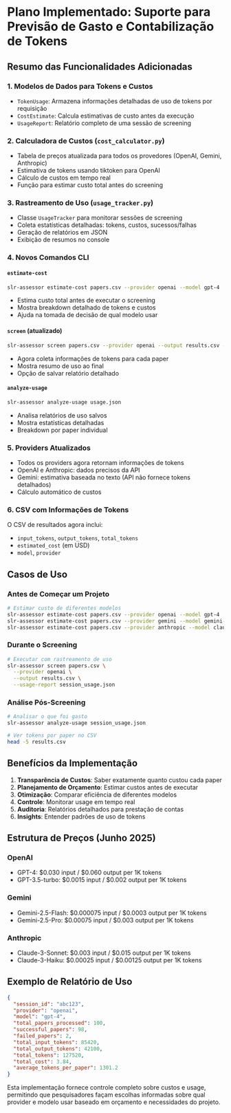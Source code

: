 # Plano Implementado: Suporte para Previsão de Gasto e Contabilização de Tokens

## Resumo das Funcionalidades Adicionadas

### 1. **Modelos de Dados para Tokens e Custos**
- `TokenUsage`: Armazena informações detalhadas de uso de tokens por requisição
- `CostEstimate`: Calcula estimativas de custo antes da execução  
- `UsageReport`: Relatório completo de uma sessão de screening

### 2. **Calculadora de Custos (`cost_calculator.py`)**
- Tabela de preços atualizada para todos os provedores (OpenAI, Gemini, Anthropic)
- Estimativa de tokens usando tiktoken para OpenAI
- Cálculo de custos em tempo real
- Função para estimar custo total antes do screening

### 3. **Rastreamento de Uso (`usage_tracker.py`)**
- Classe `UsageTracker` para monitorar sessões de screening
- Coleta estatísticas detalhadas: tokens, custos, sucessos/falhas
- Geração de relatórios em JSON
- Exibição de resumos no console

### 4. **Novos Comandos CLI**

#### `estimate-cost`
```bash
slr-assessor estimate-cost papers.csv --provider openai --model gpt-4
```
- Estima custo total antes de executar o screening
- Mostra breakdown detalhado de tokens e custos
- Ajuda na tomada de decisão de qual modelo usar

#### `screen` (atualizado)
```bash
slr-assessor screen papers.csv --provider openai --output results.csv --usage-report usage.json
```
- Agora coleta informações de tokens para cada paper
- Mostra resumo de uso ao final
- Opção de salvar relatório detalhado

#### `analyze-usage`
```bash
slr-assessor analyze-usage usage.json
```
- Analisa relatórios de uso salvos
- Mostra estatísticas detalhadas
- Breakdown por paper individual

### 5. **Providers Atualizados**
- Todos os providers agora retornam informações de tokens
- OpenAI e Anthropic: dados precisos da API
- Gemini: estimativa baseada no texto (API não fornece tokens detalhados)
- Cálculo automático de custos

### 6. **CSV com Informações de Tokens**
O CSV de resultados agora inclui:
- `input_tokens`, `output_tokens`, `total_tokens`
- `estimated_cost` (em USD)
- `model`, `provider`

## Casos de Uso

### Antes de Começar um Projeto
```bash
# Estimar custo de diferentes modelos
slr-assessor estimate-cost papers.csv --provider openai --model gpt-4
slr-assessor estimate-cost papers.csv --provider gemini --model gemini-2.5-flash
slr-assessor estimate-cost papers.csv --provider anthropic --model claude-3-sonnet-20240229
```

### Durante o Screening
```bash
# Executar com rastreamento de uso
slr-assessor screen papers.csv \
  --provider openai \
  --output results.csv \
  --usage-report session_usage.json
```

### Análise Pós-Screening
```bash
# Analisar o que foi gasto
slr-assessor analyze-usage session_usage.json

# Ver tokens por paper no CSV
head -5 results.csv
```

## Benefícios da Implementação

1. **Transparência de Custos**: Saber exatamente quanto custou cada paper
2. **Planejamento de Orçamento**: Estimar custos antes de executar
3. **Otimização**: Comparar eficiência de diferentes modelos
4. **Controle**: Monitorar usage em tempo real
5. **Auditoria**: Relatórios detalhados para prestação de contas
6. **Insights**: Entender padrões de uso de tokens

## Estrutura de Preços (Junho 2025)

### OpenAI
- GPT-4: $0.030 input / $0.060 output per 1K tokens
- GPT-3.5-turbo: $0.0015 input / $0.002 output per 1K tokens

### Gemini  
- Gemini-2.5-Flash: $0.000075 input / $0.0003 output per 1K tokens
- Gemini-2.5-Pro: $0.00075 input / $0.003 output per 1K tokens

### Anthropic
- Claude-3-Sonnet: $0.003 input / $0.015 output per 1K tokens
- Claude-3-Haiku: $0.00025 input / $0.00125 output per 1K tokens

## Exemplo de Relatório de Uso

```json
{
  "session_id": "abc123",
  "provider": "openai",
  "model": "gpt-4",
  "total_papers_processed": 100,
  "successful_papers": 98,
  "failed_papers": 2,
  "total_input_tokens": 85420,
  "total_output_tokens": 42100,
  "total_tokens": 127520,
  "total_cost": 3.84,
  "average_tokens_per_paper": 1301.2
}
```

Esta implementação fornece controle completo sobre custos e usage, permitindo que pesquisadores façam escolhas informadas sobre qual provider e modelo usar baseado em orçamento e necessidades do projeto.
